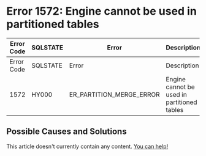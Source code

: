 
# Error 1572: Engine cannot be used in partitioned tables


| Error Code | SQLSTATE | Error | Description |
| --- | --- | --- | --- |
| Error Code | SQLSTATE | Error | Description |
| 1572 | HY000 | ER_PARTITION_MERGE_ERROR | Engine cannot be used in partitioned tables |




## Possible Causes and Solutions


This article doesn't currently contain any content. [You can help!](/en/writing-and-editing-knowledge-base-articles/)

